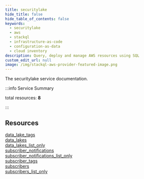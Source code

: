 ```yaml
---
title: securitylake
hide_title: false
hide_table_of_contents: false
keywords:
  - securitylake
  - aws
  - stackql
  - infrastructure-as-code
  - configuration-as-data
  - cloud inventory
description: Query, deploy and manage AWS resources using SQL
custom_edit_url: null
image: /img/stackql-aws-provider-featured-image.png
---
```


The securitylake service documentation.

:::info Service Summary

<div class="row">
<div class="providerDocColumn">
<span>total resources:&nbsp;<b>8</b></span><br />
</div>
</div>

:::

## Resources
<div class="row">
<div class="providerDocColumn">
<a href="/services/securitylake/data_lake_tags/">data_lake_tags</a><br />
<a href="/services/securitylake/data_lakes/">data_lakes</a><br />
<a href="/services/securitylake/data_lakes_list_only/">data_lakes_list_only</a><br />
<a href="/services/securitylake/subscriber_notifications/">subscriber_notifications</a>
</div>
<div class="providerDocColumn">
<a href="/services/securitylake/subscriber_notifications_list_only/">subscriber_notifications_list_only</a><br />
<a href="/services/securitylake/subscriber_tags/">subscriber_tags</a><br />
<a href="/services/securitylake/subscribers/">subscribers</a><br />
<a href="/services/securitylake/subscribers_list_only/">subscribers_list_only</a>
</div>
</div>